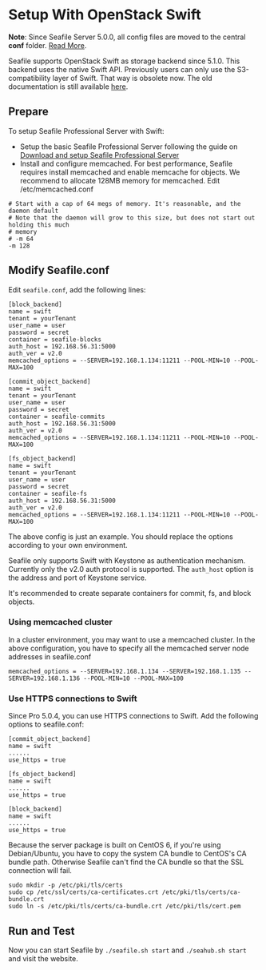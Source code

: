 # Setup With OpenStack Swift

**Note**: Since Seafile Server 5.0.0, all config files are moved to the central **conf** folder. [Read More](../deploy/new_directory_layout_5_0_0.md).

Seafile supports OpenStack Swift as storage backend since 5.1.0. This backend uses the native Swift API. Previously users can only use the S3-compatibility layer of Swift. That way is obsolete now. The old documentation is still available [here](setup_with_openstackswift.md).

## Prepare

To setup Seafile Professional Server with Swift:

- Setup the basic Seafile Professional Server following the guide on [Download and setup Seafile Professional Server](download_and_setup_seafile_professional_server.md)
- Install and configure memcached. For best performance, Seafile requires install memcached and enable memcache for objects. We recommend to allocate 128MB memory for memcached. Edit /etc/memcached.conf

```
# Start with a cap of 64 megs of memory. It's reasonable, and the daemon default
# Note that the daemon will grow to this size, but does not start out holding this much
# memory
# -m 64
-m 128
```

## Modify Seafile.conf

Edit `seafile.conf`, add the following lines:

```
[block_backend]
name = swift
tenant = yourTenant
user_name = user
password = secret
container = seafile-blocks
auth_host = 192.168.56.31:5000
auth_ver = v2.0
memcached_options = --SERVER=192.168.1.134:11211 --POOL-MIN=10 --POOL-MAX=100

[commit_object_backend]
name = swift
tenant = yourTenant
user_name = user
password = secret
container = seafile-commits
auth_host = 192.168.56.31:5000
auth_ver = v2.0
memcached_options = --SERVER=192.168.1.134:11211 --POOL-MIN=10 --POOL-MAX=100

[fs_object_backend]
name = swift
tenant = yourTenant
user_name = user
password = secret
container = seafile-fs
auth_host = 192.168.56.31:5000
auth_ver = v2.0
memcached_options = --SERVER=192.168.1.134:11211 --POOL-MIN=10 --POOL-MAX=100
```

The above config is just an example. You should replace the options according to your own environment.

Seafile only supports Swift with Keystone as authentication mechanism. Currently only the v2.0 auth protocol is supported. The `auth_host` option is the address and port of Keystone service.

It's recommended to create separate containers for commit, fs, and block objects.

### Using memcached cluster

In a cluster environment, you may want to use a memcached cluster. In the above configuration, you have to specify all the memcached server node addresses in seafile.conf

```
memcached_options = --SERVER=192.168.1.134 --SERVER=192.168.1.135 --SERVER=192.168.1.136 --POOL-MIN=10 --POOL-MAX=100
```

### Use HTTPS connections to Swift

Since Pro 5.0.4, you can use HTTPS connections to Swift. Add the following options to seafile.conf:

```
[commit_object_backend]
name = swift
......
use_https = true

[fs_object_backend]
name = swift
......
use_https = true

[block_backend]
name = swift
......
use_https = true
```

Because the server package is built on CentOS 6, if you're using Debian/Ubuntu, you have to copy the system CA bundle to CentOS's CA bundle path. Otherwise Seafile can't find the CA bundle so that the SSL connection will fail.

```
sudo mkdir -p /etc/pki/tls/certs
sudo cp /etc/ssl/certs/ca-certificates.crt /etc/pki/tls/certs/ca-bundle.crt
sudo ln -s /etc/pki/tls/certs/ca-bundle.crt /etc/pki/tls/cert.pem
```

## Run and Test ##

Now you can start Seafile by `./seafile.sh start` and `./seahub.sh start` and visit the website.
